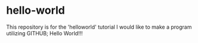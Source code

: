 # hello-world
This repository is for the 'helloworld' tutorial
I would like to make a program utilizing GITHUB; Hello World!!!
